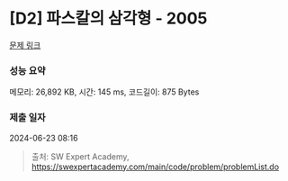 # [D2] 파스칼의 삼각형 - 2005 

[문제 링크](https://swexpertacademy.com/main/code/problem/problemDetail.do?contestProbId=AV5P0-h6Ak4DFAUq) 

### 성능 요약

메모리: 26,892 KB, 시간: 145 ms, 코드길이: 875 Bytes

### 제출 일자

2024-06-23 08:16



> 출처: SW Expert Academy, https://swexpertacademy.com/main/code/problem/problemList.do
